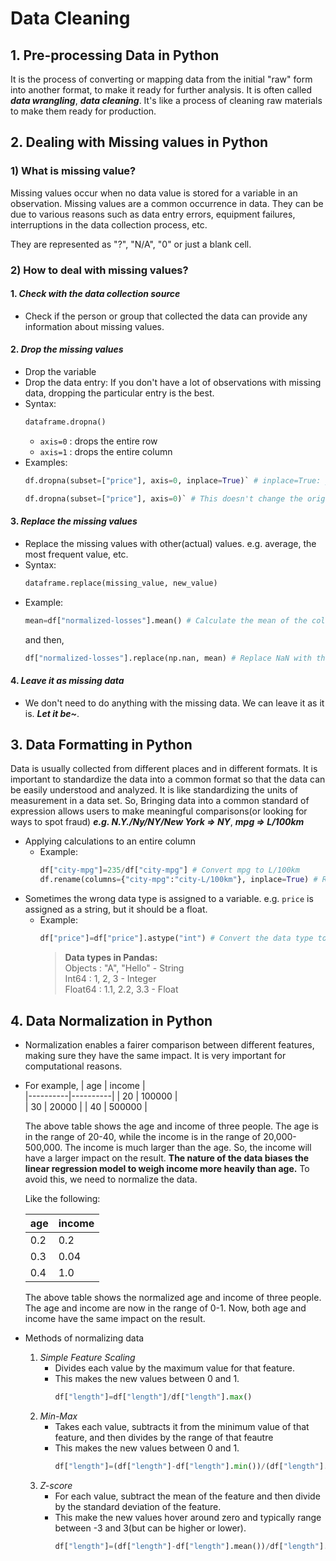 # Data Cleaning

## 1. Pre-processing Data in Python

It is the process of converting or mapping data from the initial "raw" form into another format, to make it ready for further analysis. It is often called ***data wrangling***, ***data cleaning***. It's like a process of cleaning raw materials to make them ready for production.

## 2. Dealing with Missing values in Python

### 1) What is missing value?

Missing values occur when no data value is stored for a variable in an observation. Missing values are a common occurrence in data. They can be due to various reasons such as data entry errors, equipment failures, interruptions in the data collection process, etc.

They are represented as "?", "N/A", "0" or just a blank cell.

### 2) How to deal with missing values?

#### 1. *Check with the data collection source*
- Check if the person or group that collected the data can provide any information about missing values.

#### 2. *Drop the missing values*
* Drop the variable
* Drop the data entry: If you don't have a lot of observations with missing data, dropping the particular entry is the best.
* Syntax:  
    ```python
    dataframe.dropna()
    ```
    * `axis=0` : drops the entire row
    * `axis=1` : drops the entire column 
* Examples:  
    ```python
    df.dropna(subset=["price"], axis=0, inplace=True)` # inplace=True: just writes the result back into the dataframe
    ```
    ```python
    df.dropna(subset=["price"], axis=0)` # This doesn't change the original dataframe
    ```
    
#### 3. *Replace the missing values*
* Replace the missing values with other(actual) values. e.g. average, the most frequent value, etc.
* Syntax:  
    ```python
    dataframe.replace(missing_value, new_value)
    ```
* Example:
    ```python
    mean=df["normalized-losses"].mean() # Calculate the mean of the column
    ```
    and then,
    ```python
    df["normalized-losses"].replace(np.nan, mean) # Replace NaN with the mean value
    ```

#### 4. *Leave it as missing data*
* We don't need to do anything with the missing data. We can leave it as it is. ***Let it be~***.
    
## 3. Data Formatting in Python

Data is usually collected from different places and in different formats. It is important to standardize the data into a common format so that the data can be easily understood and analyzed. It is like standardizing the units of measurement in a data set. So, Bringing data into a common standard of expression allows users to make meaningful comparisons(or looking for ways to spot fraud) ***e.g. N.Y./Ny/NY/New York => NY***, ***mpg => L/100km***

* Applying calculations to an entire column
    * Example:  
        ```python
        df["city-mpg"]=235/df["city-mpg"] # Convert mpg to L/100km
        df.rename(columns={"city-mpg":"city-L/100km"}, inplace=True) # Rename the column
        ```
* Sometimes the wrong data type is assigned to a variable. e.g. `price` is assigned as a string, but it should be a float.
    * Example:  
        ```python
        df["price"]=df["price"].astype("int") # Convert the data type to int
        ```
        > **Data types in Pandas:**  
        > Objects : "A", "Hello" - String  
        > Int64 : 1, 2, 3 - Integer  
        > Float64 : 1.1, 2.2, 3.3 - Float  

## 4. Data Normalization in Python

* Normalization enables a fairer comparison between different features, making sure they have the same impact. It is very important for computational reasons. 
* For example, 
    | age | income |                    
    |----------|----------|
    |   20  |   100000  |     
    |   30  |   20000 |
    |   40  |   500000  |

    The above table shows the age and income of three people. The age is in the range of 20-40, while the income is in the range of 20,000-500,000. The income is much larger than the age. So, the income will have a larger impact on the result. **The nature of the data biases the linear regression model to weigh income more heavily than age.** To avoid this, we need to normalize the data. 

    Like the following:

    | age | income |
    |----------|----------|
    |   0.2  |   0.2  |
    |   0.3  |   0.04 |
    |   0.4  |   1.0  |

    The above table shows the normalized age and income of three people. The age and income are now in the range of 0-1. Now, both age and income have the same impact on the result.

* Methods of normalizing data
    1. *Simple Feature Scaling*
        * Divides each value by the maximum value for that feature.
        * This makes the new values between 0 and 1.
            ```python
            df["length"]=df["length"]/df["length"].max()
            ```
    2. *Min-Max*
        * Takes each value, subtracts it from the minimum value of that feature, and then divides by the range of that feautre
        * This makes the new values between 0 and 1.
            ```python
            df["length"]=(df["length"]-df["length"].min())/(df["length"].max()-df["length"].min())
            ```
    3. *Z-score*
        * For each value, subtract the mean of the feature and then divide by the standard deviation of the feature.
        * This make the new values hover around zero and typically range between -3 and 3(but can be higher or lower).
            ```python
            df["length"]=(df["length"]-df["length"].mean())/df["length"].std()
            ```

